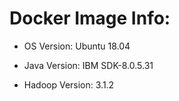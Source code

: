 ﻿# Docker Image Info:  - OS Version: Ubuntu 18.04   - Java Version: IBM SDK-8.0.5.31    - Hadoop Version: 3.1.2